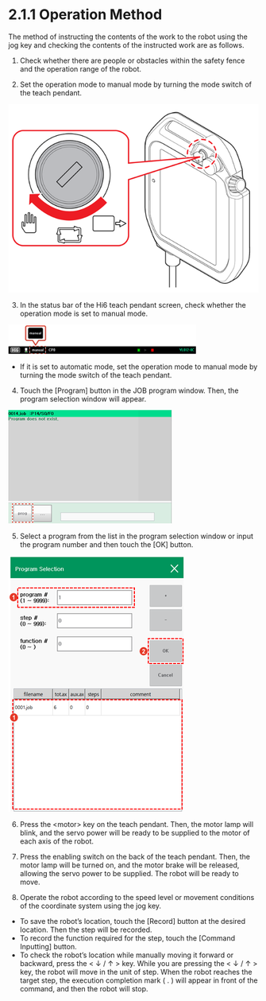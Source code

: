 # 2.1.1 Operation Method

The method of instructing the contents of the work to the robot using the jog key and checking the contents of the instructed work are as follows.

1.	Check whether there are people or obstacles within the safety fence and the operation range of the robot.

2.	Set the operation mode to manual mode by turning the mode switch of the teach pendant.





![](../../.gitbook/assets/image%20%2840%29.png)

3.	In the status bar of the Hi6 teach pendant screen, check whether the operation mode is set to manual mode.

![](../../.gitbook/assets/image%20%28309%29.png)

* If it is set to automatic mode, set the operation mode to manual mode by turning the mode switch of the teach pendant.

4.	Touch the \[Program\] button in the JOB program window. Then, the program selection window will appear.

![](../../.gitbook/assets/image%20%28310%29.png)



5.	Select a program from the list in the program selection window or input the program number and then touch the \[OK\] button.

![](../../.gitbook/assets/image%20%28306%29.png)

6.	Press the &lt;motor&gt; key on the teach pendant. Then, the motor lamp will blink, and the servo power will be ready to be supplied to the motor of each axis of the robot.

7.	Press the enabling switch on the back of the teach pendant. Then, the motor lamp will be turned on, and the motor brake will be released, allowing the servo power to be supplied. The robot will be ready to move.

8.	Operate the robot according to the speed level or movement conditions of the coordinate system using the jog key.

* To save the robot’s location, touch the \[Record\] button at the desired location. Then the step will be recorded.
* To record the function required for the step, touch the \[Command Inputting\] button.
* To check the robot’s location while manually moving it forward or backward, press the &lt; ↓ / ↑ &gt; key. While you are pressing the &lt; ↓ / ↑ &gt; key, the robot will move in the unit of step. When the robot reaches the target step, the execution completion mark \( . \) will appear in front of the command, and then the robot will stop.






